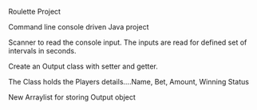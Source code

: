 Roulette Project

Command line console driven Java project 

Scanner to read the console input.
The inputs are read for defined set of intervals in seconds.

Create an Output class with setter and getter.

The Class holds the Players details....Name, Bet, Amount, Winning Status

New Arraylist for storing Output object